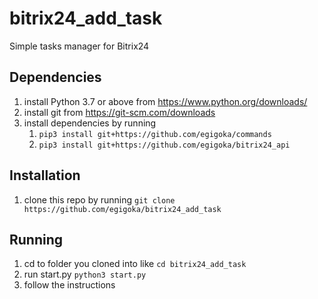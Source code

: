 # bitrix24_add_task
Simple tasks manager for Bitrix24

## Dependencies
1. install Python 3.7 or above from https://www.python.org/downloads/
2. install git from https://git-scm.com/downloads
3. install dependencies by running
    1. ```pip3 install git+https://github.com/egigoka/commands```
    2. ```pip3 install git+https://github.com/egigoka/bitrix24_api```


## Installation
1. clone this repo by running `git clone https://github.com/egigoka/bitrix24_add_task`

## Running
1. cd to folder you cloned into like `cd bitrix24_add_task`
2. run start.py `python3 start.py`
3. follow the instructions

